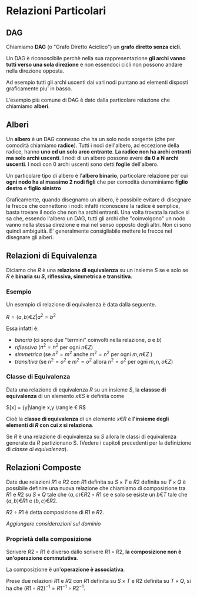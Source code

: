 # Relazioni Particolari

## DAG

Chiamiamo **DAG** (o "Grafo Diretto Aciclico") un **grafo diretto senza cicli**. 

Un DAG è riconoscibile perchè nella sua rappresentazione **gli archi vanno tutti verso una sola direzione** e non essendoci cicli non possono andare nella direzione opposta. 

Ad esempio tutti gli archi uscenti dai vari nodi puntano ad elementi disposti graficamente piu' in basso.

L'esempio più comune di DAG è dato dalla particolare relazione che chiamiamo **alberi**.

## Alberi

Un **albero** è un DAG connesso che ha un solo node sorgente (che per comodità chiamiamo **radice**). 
Tutti i nodi dell'albero, ad eccezione della radice, hanno **uno ed un solo arco entrante**. **La radice non ha archi entranti ma solo archi uscenti**. 
I nodi di un albero possono avere **da 0 a N archi uscenti**. I nodi con 0 archi uscenti sono detti **foglie** dell'albero.

Un particolare tipo di albero è l'**albero binario**, particolare relazione per cui **ogni nodo ha al massimo 2 nodi figli** che per comodità denominiamo **figlio destro** e **figlio sinistro**

Graficamente, quando disegnamo un albero, è possibile evitare di disegnare le frecce che connettono i nodi: infatti riconoscere la radice è semplice, basta trovare il nodo che non ha archi entranti. Una volta trovata la radice si sa che, essendo l'albero un DAG, tutti gli archi che "coinvolgono" un nodo vanno nella stessa direzione e mai nel senso opposto degli altri. Non ci sono quindi ambiguità. E' generalmente consigliabile mettere le frecce nel disegnare gli alberi.

## Relazioni di Equivalenza

Diciamo che $R$ è una **relazione di equivalenza** su un insieme $S$ se e solo se $R$ è **binaria su $S$, riflessiva, simmetrica e transitiva**.

### Esempio

Un esempio di relazione di equivalenza è data dalla seguente.

$R = { \langle a,b \rangle € Z | a^2=b^2 }$

Essa infatti è:
* *binaria* (ci sono due "termini" coinvolti nella relazione, $a$ e $b$)
* *riflessiva* ($n^2 = n^2$ per ogni $n € Z$)
* *simmetrica* (se $n^2=m^2$ anche $m^2=n^2$ per ogni $m,n € Z$ )
* *transitiva* (se $n^2=o^2$ e $m^2=o^2$ allora $n^2=o^2$ per ogni $m,n,o € Z$)

### Classe di Equivalenza

Data una relazione di equivalenza $R$ su un insieme $S$, la **classse di equivalenza** di un elemento $x€S$ è definita come 

$[x] = {y|\langle x,y \rangle € R$

Cioè la **classe di equivalenza** di un elemento $x€R$ è **l'insieme degli elementi di $R$ con cui $x$ si relaziona**.

Se $R$ è una relazione di equivalenza su $S$ allora le classi di equivalenza generate da $R$ partizionano S. (Vedere i capitoli precedenti per la definizione di *classe di equivalenza*).

## Relazioni Composte

Date due relazioni $R1$ e $R2$ con $R1$ definita su $S \times T$ e $R2$ definita su $T \times Q$ è possibile definire una nuova relazione che chiamiamo di composizione tra $R1$ e $R2$ su $S \times Q$ tale che $\langle a,c \rangle € R2 \circ R1$ se e solo se esiste un $b € T$ tale che $\langle a,b \rangle € R1$ e $\langle b,c \rangle € R2$.

$R2 \circ R1$ è detta composizione di $R1$ e $R2$.

*Aggiungere considerazioni sul dominio*

### Proprietà della composizione

Scrivere $R2 \circ R1$ è diverso dallo scrivere $R1 \circ R2$, **la composizione non è un'operazione commutativa**.

La composizione è un'**operazione è associativa**.

Prese due relazioni $R1$ e $R2$ con $R1$ definita su $S \times T$ e $R2$ definita su $T \times Q$, si ha che $(R1 \circ R2)^{-1} = R1^{-1} \circ R2^{-1}$.


